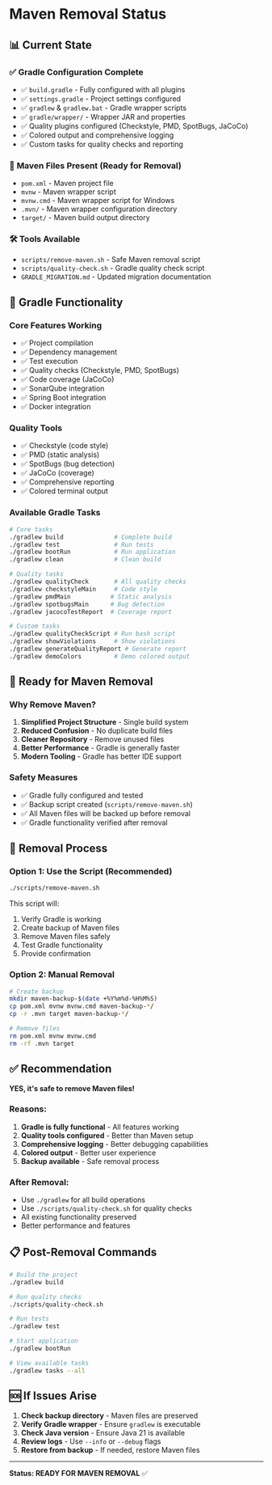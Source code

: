 # Maven Removal Status

## 📊 Current State

### ✅ **Gradle Configuration Complete**
- ✅ `build.gradle` - Fully configured with all plugins
- ✅ `settings.gradle` - Project settings configured
- ✅ `gradlew` & `gradlew.bat` - Gradle wrapper scripts
- ✅ `gradle/wrapper/` - Wrapper JAR and properties
- ✅ Quality plugins configured (Checkstyle, PMD, SpotBugs, JaCoCo)
- ✅ Colored output and comprehensive logging
- ✅ Custom tasks for quality checks and reporting

### 📁 **Maven Files Present (Ready for Removal)**
- `pom.xml` - Maven project file
- `mvnw` - Maven wrapper script
- `mvnw.cmd` - Maven wrapper script for Windows
- `.mvn/` - Maven wrapper configuration directory
- `target/` - Maven build output directory

### 🛠️ **Tools Available**
- `scripts/remove-maven.sh` - Safe Maven removal script
- `scripts/quality-check.sh` - Gradle quality check script
- `GRADLE_MIGRATION.md` - Updated migration documentation

## 🎯 **Gradle Functionality**

### **Core Features Working**
- ✅ Project compilation
- ✅ Dependency management
- ✅ Test execution
- ✅ Quality checks (Checkstyle, PMD, SpotBugs)
- ✅ Code coverage (JaCoCo)
- ✅ SonarQube integration
- ✅ Spring Boot integration
- ✅ Docker integration

### **Quality Tools**
- ✅ Checkstyle (code style)
- ✅ PMD (static analysis)
- ✅ SpotBugs (bug detection)
- ✅ JaCoCo (coverage)
- ✅ Comprehensive reporting
- ✅ Colored terminal output

### **Available Gradle Tasks**
```bash
# Core tasks
./gradlew build              # Complete build
./gradlew test               # Run tests
./gradlew bootRun            # Run application
./gradlew clean              # Clean build

# Quality tasks
./gradlew qualityCheck       # All quality checks
./gradlew checkstyleMain     # Code style
./gradlew pmdMain           # Static analysis
./gradlew spotbugsMain      # Bug detection
./gradlew jacocoTestReport  # Coverage report

# Custom tasks
./gradlew qualityCheckScript # Run bash script
./gradlew showViolations     # Show violations
./gradlew generateQualityReport # Generate report
./gradlew demoColors         # Demo colored output
```

## 🚀 **Ready for Maven Removal**

### **Why Remove Maven?**
1. **Simplified Project Structure** - Single build system
2. **Reduced Confusion** - No duplicate build files
3. **Cleaner Repository** - Remove unused files
4. **Better Performance** - Gradle is generally faster
5. **Modern Tooling** - Gradle has better IDE support

### **Safety Measures**
- ✅ Gradle fully configured and tested
- ✅ Backup script created (`scripts/remove-maven.sh`)
- ✅ All Maven files will be backed up before removal
- ✅ Gradle functionality verified after removal

## 🧹 **Removal Process**

### **Option 1: Use the Script (Recommended)**
```bash
./scripts/remove-maven.sh
```

This script will:
1. Verify Gradle is working
2. Create backup of Maven files
3. Remove Maven files safely
4. Test Gradle functionality
5. Provide confirmation

### **Option 2: Manual Removal**
```bash
# Create backup
mkdir maven-backup-$(date +%Y%m%d-%H%M%S)
cp pom.xml mvnw mvnw.cmd maven-backup-*/
cp -r .mvn target maven-backup-*/

# Remove files
rm pom.xml mvnw mvnw.cmd
rm -rf .mvn target
```

## ✅ **Recommendation**

**YES, it's safe to remove Maven files!**

### **Reasons:**
1. **Gradle is fully functional** - All features working
2. **Quality tools configured** - Better than Maven setup
3. **Comprehensive logging** - Better debugging capabilities
4. **Colored output** - Better user experience
5. **Backup available** - Safe removal process

### **After Removal:**
- Use `./gradlew` for all build operations
- Use `./scripts/quality-check.sh` for quality checks
- All existing functionality preserved
- Better performance and features

## 📋 **Post-Removal Commands**

```bash
# Build the project
./gradlew build

# Run quality checks
./scripts/quality-check.sh

# Run tests
./gradlew test

# Start application
./gradlew bootRun

# View available tasks
./gradlew tasks --all
```

## 🆘 **If Issues Arise**

1. **Check backup directory** - Maven files are preserved
2. **Verify Gradle wrapper** - Ensure `gradlew` is executable
3. **Check Java version** - Ensure Java 21 is available
4. **Review logs** - Use `--info` or `--debug` flags
5. **Restore from backup** - If needed, restore Maven files

---

**Status: READY FOR MAVEN REMOVAL** ✅ 